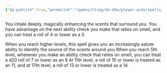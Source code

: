 ```yaml
---
{"dg-publish":true,"permalink":"/games/ttrpg/dn-d5e/player-aids/spells/cantrips/primal-scent/","tags":["ttrpg/dnd/5e","spell","concentration","somatic"],"noteIcon":""}
---
```



You inhale deeply, magically enhancing the scents that surround you. You have advantage on the next ability check you make that relies on smell, and you can treat a roll of 4 or lower as a 5.

When you reach higher levels, this spell gives you an increasingly astute ability to identify the source of the scents around you When you reach 5th level, whenever you make an ability check that relies on smell, you can treat a d20 roll of 7 or lower as an 8 At 11th level, a roll of 10 or lower is treated as an 11, and at 17th level, a roll of 13 or lower is treated as a 14.